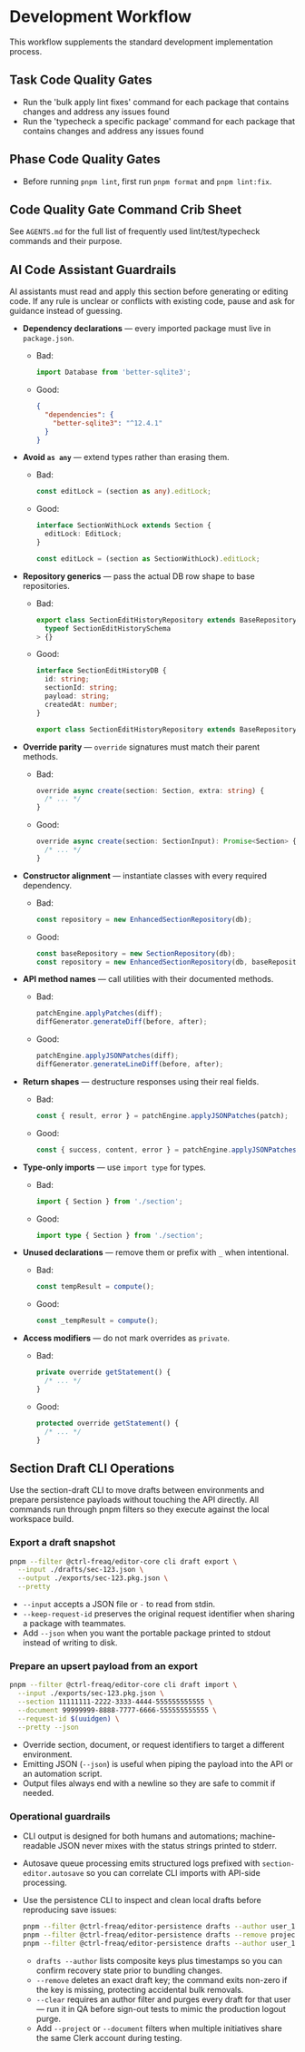 # Development Workflow

This workflow supplements the standard development implementation process.

## Task Code Quality Gates

- Run the 'bulk apply lint fixes' command for each package that contains changes
  and address any issues found
- Run the 'typecheck a specific package' command for each package that contains
  changes and address any issues found

## Phase Code Quality Gates

- Before running `pnpm lint`, first run `pnpm format` and `pnpm lint:fix`.

## Code Quality Gate Command Crib Sheet

See `AGENTS.md` for the full list of frequently used lint/test/typecheck
commands and their purpose.

## AI Code Assistant Guardrails

AI assistants must read and apply this section before generating or editing
code. If any rule is unclear or conflicts with existing code, pause and ask for
guidance instead of guessing.

- **Dependency declarations** — every imported package must live in
  `package.json`.
  - Bad:
    ```ts
    import Database from 'better-sqlite3';
    ```
  - Good:
    ```json
    {
      "dependencies": {
        "better-sqlite3": "^12.4.1"
      }
    }
    ```
- **Avoid `as any`** — extend types rather than erasing them.
  - Bad:
    ```ts
    const editLock = (section as any).editLock;
    ```
  - Good:

    ```ts
    interface SectionWithLock extends Section {
      editLock: EditLock;
    }

    const editLock = (section as SectionWithLock).editLock;
    ```

- **Repository generics** — pass the actual DB row shape to base repositories.
  - Bad:
    ```ts
    export class SectionEditHistoryRepository extends BaseRepository<
      typeof SectionEditHistorySchema
    > {}
    ```
  - Good:

    ```ts
    interface SectionEditHistoryDB {
      id: string;
      sectionId: string;
      payload: string;
      createdAt: number;
    }

    export class SectionEditHistoryRepository extends BaseRepository<SectionEditHistoryDB> {}
    ```

- **Override parity** — `override` signatures must match their parent methods.
  - Bad:
    ```ts
    override async create(section: Section, extra: string) {
      /* ... */
    }
    ```
  - Good:
    ```ts
    override async create(section: SectionInput): Promise<Section> {
      /* ... */
    }
    ```
- **Constructor alignment** — instantiate classes with every required
  dependency.
  - Bad:
    ```ts
    const repository = new EnhancedSectionRepository(db);
    ```
  - Good:
    ```ts
    const baseRepository = new SectionRepository(db);
    const repository = new EnhancedSectionRepository(db, baseRepository);
    ```
- **API method names** — call utilities with their documented methods.
  - Bad:
    ```ts
    patchEngine.applyPatches(diff);
    diffGenerator.generateDiff(before, after);
    ```
  - Good:
    ```ts
    patchEngine.applyJSONPatches(diff);
    diffGenerator.generateLineDiff(before, after);
    ```
- **Return shapes** — destructure responses using their real fields.
  - Bad:
    ```ts
    const { result, error } = patchEngine.applyJSONPatches(patch);
    ```
  - Good:
    ```ts
    const { success, content, error } = patchEngine.applyJSONPatches(patch);
    ```
- **Type-only imports** — use `import type` for types.
  - Bad:
    ```ts
    import { Section } from './section';
    ```
  - Good:
    ```ts
    import type { Section } from './section';
    ```
- **Unused declarations** — remove them or prefix with `_` when intentional.
  - Bad:
    ```ts
    const tempResult = compute();
    ```
  - Good:
    ```ts
    const _tempResult = compute();
    ```
- **Access modifiers** — do not mark overrides as `private`.
  - Bad:
    ```ts
    private override getStatement() {
      /* ... */
    }
    ```
  - Good:
    ```ts
    protected override getStatement() {
      /* ... */
    }
    ```

## Section Draft CLI Operations

Use the section-draft CLI to move drafts between environments and prepare
persistence payloads without touching the API directly. All commands run through
pnpm filters so they execute against the local workspace build.

### Export a draft snapshot

```bash
pnpm --filter @ctrl-freaq/editor-core cli draft export \
  --input ./drafts/sec-123.json \
  --output ./exports/sec-123.pkg.json \
  --pretty
```

- `--input` accepts a JSON file or `-` to read from stdin.
- `--keep-request-id` preserves the original request identifier when sharing a
  package with teammates.
- Add `--json` when you want the portable package printed to stdout instead of
  writing to disk.

### Prepare an upsert payload from an export

```bash
pnpm --filter @ctrl-freaq/editor-core cli draft import \
  --input ./exports/sec-123.pkg.json \
  --section 11111111-2222-3333-4444-555555555555 \
  --document 99999999-8888-7777-6666-555555555555 \
  --request-id $(uuidgen) \
  --pretty --json
```

- Override section, document, or request identifiers to target a different
  environment.
- Emitting JSON (`--json`) is useful when piping the payload into the API or an
  automation script.
- Output files always end with a newline so they are safe to commit if needed.

### Operational guardrails

- CLI output is designed for both humans and automations; machine-readable JSON
  never mixes with the status strings printed to stderr.
- Autosave queue processing emits structured logs prefixed with
  `section-editor.autosave` so you can correlate CLI imports with API-side
  processing.
- Use the persistence CLI to inspect and clean local drafts before reproducing
  save issues:

  ```bash
  pnpm --filter @ctrl-freaq/editor-persistence drafts --author user_123 --json
  pnpm --filter @ctrl-freaq/editor-persistence drafts --remove project/doc/Section/user_123
  pnpm --filter @ctrl-freaq/editor-persistence drafts --author user_123 --clear
  ```

  - `drafts --author` lists composite keys plus timestamps so you can confirm
    recovery state prior to bundling changes.
  - `--remove` deletes an exact draft key; the command exits non-zero if the key
    is missing, protecting accidental bulk removals.
  - `--clear` requires an author filter and purges every draft for that user —
    run it in QA before sign-out tests to mimic the production logout purge.
  - Add `--project` or `--document` filters when multiple initiatives share the
    same Clerk account during testing.
